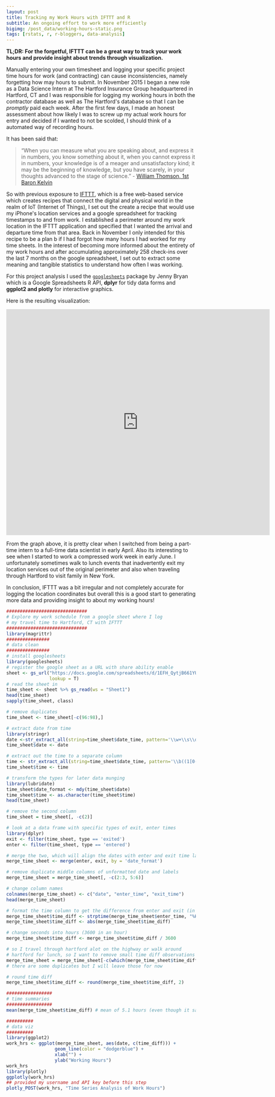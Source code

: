 ```yaml
---
layout: post
title: Tracking my Work Hours with IFTTT and R
subtitle: An ongoing effort to work more efficiently
bigimg: /post_data/working-hours-static.png
tags: [rstats, r, r-bloggers, data-analysis]
---
```



**TL;DR: For the forgetful, IFTTT can be a great way to track your work hours and provide insight about trends through visualization.**

Manually entering your own timesheet and logging your specific project time hours for work (and contracting) can cause inconsistencies, namely forgetting how may hours to submit. In November 2015 I began a new role as a Data Science Intern at The Hartford Insurance Group headquartered in Hartford, CT and I was responsible for logging my working hours in both the contractor database as well as The Hartford's database so that I can be *promptly* paid each week. After the first few days, I made an honest assessment about how likely I was to screw up my actual work hours for entry and decided if I wanted to not be scolded, I should think of a automated way of recording hours.

It has been said that:

>  “When you can measure what you are speaking about, and express it in numbers, you know something about it, when you cannot express it in numbers, your knowledge is of a meager and unsatisfactory kind; it may be the beginning of knowledge, but you have scarely, in your thoughts advanced to the stage of science.” - [William Thomson, 1st Baron Kelvin](http://www.goodreads.com/quotes/166961-when-you-can-measure-what-you-are-speaking-about-and)

So with previous exposure to [IFTTT](https://en.wikipedia.org/wiki/IFTTT), which is a free web-based service which creates recipes that connect the digital and physical world in the realm of IoT (Internet of Things), I set out the create a recipe that would use my iPhone's location services and a google spreadsheet for tracking timestamps to and from work. I established a perimeter around my work location in the IFTTT application and specified that I wanted the arrival and departure time from that area. Back in November I only intended for this recipe to be a plan b if I had forgot how many hours I had worked for my time sheets. In the interest of becoming more informed about the entirety of my work hours and after accumulating approximately 258 check-ins over the last 7 months on the google spreadsheet, I set out to extract some meaning and tangible statistics to understand how often I was working.

For this project analysis I used the [`googlesheets`](https://github.com/jennybc/googlesheets) package by Jenny Bryan which is a Google Spreadsheets R API, **dplyr** for tidy data forms and **ggplot2 and plotly** for interactive graphics.

Here is the resulting visualization:

<iframe width="700" height="600" frameborder="0" scrolling="no" src="https://plot.ly/~jasdumas/54.embed"></iframe>


From the graph above, it is pretty clear when I switched from being a part-time intern to a full-time data scientist in early April. Also its interesting to see when I started to work a compressed work week in early June. I unfortunately sometimes walk to lunch events that inadvertently exit my location services out of the original perimeter and also when traveling through Hartford to visit family in New York.

In conclusion, IFTTT was a bit irregular and not completely accurate for logging the location coordinates but overall this is a good start to generating more data and providing insight to about my working hours!

```r
##############################
# Explore my work schedule from a google sheet where I log
# my travel time to Hartford, CT with IFTTT
##############################
library(magrittr)
################
# data clean
################
# install googlesheets
library(googlesheets)
# register the google sheet as a URL with share ability enable
sheet <- gs_url("https://docs.google.com/spreadsheets/d/1EFH_QytjB661YUe0VKZkuik-wx-v_w2sJvL12IiEMOY/edit?usp=sharing",
                lookup = T)
# read the sheet in
time_sheet <- sheet %>% gs_read(ws = "Sheet1")
head(time_sheet)
sapply(time_sheet, class)

# remove duplicates
time_sheet <- time_sheet[-c(96:98),]

# extract date from time
library(stringr)
date <-str_extract_all(string=time_sheet$date_time, pattern='\\w+\\s\\d+(st)?(nd)?(rd)?(th)?,\\s+\\d+')
time_sheet$date <- date

# extract out the time to a separate column
time <- str_extract_all(string=time_sheet$date_time, pattern='\\b((1[0-2]|0?[1-9]):([0-5][0-9])([AaPp][Mm]))')
time_sheet$time <- time

# transform the types for later data munging
library(lubridate)
time_sheet$date_format <- mdy(time_sheet$date)
time_sheet$time <- as.character(time_sheet$time)
head(time_sheet)

# remove the second column
time_sheet = time_sheet[, -c(2)]

# look at a data frame with specific types of exit, enter times
library(dplyr)
exit <- filter(time_sheet, type == 'exited')
enter <- filter(time_sheet, type == 'entered')

# merge the two, which will align the dates with enter and exit time labels
merge_time_sheet <- merge(enter, exit, by = 'date_format')

# remove duplicate middle columns of unformatted date and labels
merge_time_sheet = merge_time_sheet[, -c(2:3, 5:6)]

# change column names
colnames(merge_time_sheet) <- c("date", "enter_time", "exit_time")
head(merge_time_sheet)

# format the time column to get the difference from enter and exit (in seconds)
merge_time_sheet$time_diff <- strptime(merge_time_sheet$enter_time, "%H:%M%p") - strptime(merge_time_sheet$exit_time, "%H:%M%p")
merge_time_sheet$time_diff <- abs(merge_time_sheet$time_diff)

# change seconds into hours (3600 in an hour)
merge_time_sheet$time_diff <- merge_time_sheet$time_diff / 3600

# so I travel through hartford alot on the highway or walk around
# hartford for lunch, so I want to remove small time diff observations
merge_time_sheet = merge_time_sheet[-c(which(merge_time_sheet$time_diff < 3.51666666666667)), ]
# there are some duplicates but I will leave those for now

# round time diff
merge_time_sheet$time_diff <- round(merge_time_sheet$time_diff, 2)

#################
# time summaries
#################
mean(merge_time_sheet$time_diff) # mean of 5.1 hours (even though it says secs)

##########
# data viz
##########
library(ggplot2)
work_hrs <- ggplot(merge_time_sheet, aes(date, c(time_diff))) +
                  geom_line(color = "dodgerblue") +
                  xlab("") +
                  ylab("Working Hours")
work_hrs
library(plotly)
ggplotly(work_hrs)
## provided my username and API key before this step
plotly_POST(work_hrs, "Time Series Analysis of Work Hours")


```

